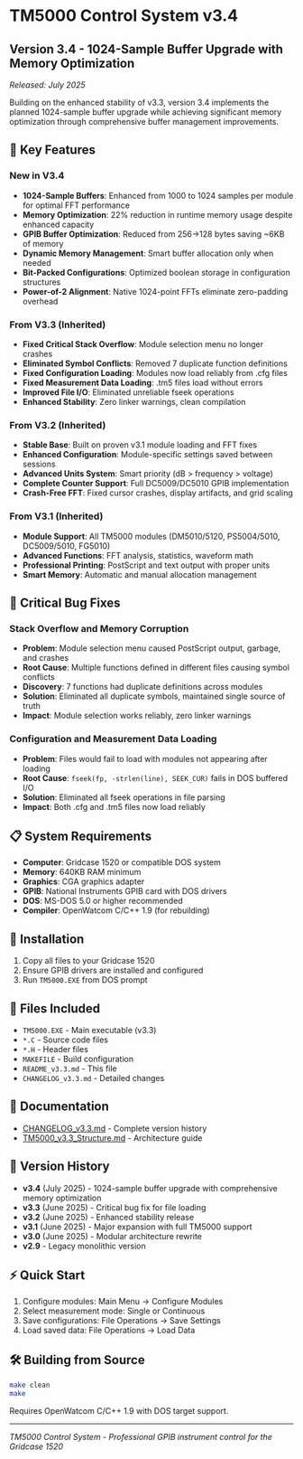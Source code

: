 # TM5000 Control System v3.4

## Version 3.4 - 1024-Sample Buffer Upgrade with Memory Optimization
*Released: July 2025*

Building on the enhanced stability of v3.3, version 3.4 implements the planned 1024-sample buffer upgrade while achieving significant memory optimization through comprehensive buffer management improvements.

## 🔧 Key Features

### New in V3.4
- **1024-Sample Buffers**: Enhanced from 1000 to 1024 samples per module for optimal FFT performance
- **Memory Optimization**: 22% reduction in runtime memory usage despite enhanced capacity
- **GPIB Buffer Optimization**: Reduced from 256→128 bytes saving ~6KB of memory
- **Dynamic Memory Management**: Smart buffer allocation only when needed
- **Bit-Packed Configurations**: Optimized boolean storage in configuration structures
- **Power-of-2 Alignment**: Native 1024-point FFTs eliminate zero-padding overhead

### From V3.3 (Inherited)
- **Fixed Critical Stack Overflow**: Module selection menu no longer crashes
- **Eliminated Symbol Conflicts**: Removed 7 duplicate function definitions
- **Fixed Configuration Loading**: Modules now load reliably from .cfg files
- **Fixed Measurement Data Loading**: .tm5 files load without errors
- **Improved File I/O**: Eliminated unreliable fseek operations
- **Enhanced Stability**: Zero linker warnings, clean compilation

### From V3.2 (Inherited)
- **Stable Base**: Built on proven v3.1 module loading and FFT fixes
- **Enhanced Configuration**: Module-specific settings saved between sessions
- **Advanced Units System**: Smart priority (dB > frequency > voltage)
- **Complete Counter Support**: Full DC5009/DC5010 GPIB implementation
- **Crash-Free FFT**: Fixed cursor crashes, display artifacts, and grid scaling

### From V3.1 (Inherited)
- **Module Support**: All TM5000 modules (DM5010/5120, PS5004/5010, DC5009/5010, FG5010)
- **Advanced Functions**: FFT analysis, statistics, waveform math
- **Professional Printing**: PostScript and text output with proper units
- **Smart Memory**: Automatic and manual allocation management

## 🐛 Critical Bug Fixes

### Stack Overflow and Memory Corruption
- **Problem**: Module selection menu caused PostScript output, garbage, and crashes
- **Root Cause**: Multiple functions defined in different files causing symbol conflicts
- **Discovery**: 7 functions had duplicate definitions across modules
- **Solution**: Eliminated all duplicate symbols, maintained single source of truth
- **Impact**: Module selection works reliably, zero linker warnings

### Configuration and Measurement Data Loading
- **Problem**: Files would fail to load with modules not appearing after loading
- **Root Cause**: `fseek(fp, -strlen(line), SEEK_CUR)` fails in DOS buffered I/O
- **Solution**: Eliminated all fseek operations in file parsing
- **Impact**: Both .cfg and .tm5 files now load reliably

## 📋 System Requirements

- **Computer**: Gridcase 1520 or compatible DOS system
- **Memory**: 640KB RAM minimum
- **Graphics**: CGA graphics adapter
- **GPIB**: National Instruments GPIB card with DOS drivers
- **DOS**: MS-DOS 5.0 or higher recommended
- **Compiler**: OpenWatcom C/C++ 1.9 (for rebuilding)

## 🚀 Installation

1. Copy all files to your Gridcase 1520
2. Ensure GPIB drivers are installed and configured
3. Run `TM5000.EXE` from DOS prompt

## 📁 Files Included

- `TM5000.EXE` - Main executable (v3.3)
- `*.C` - Source code files
- `*.H` - Header files  
- `MAKEFILE` - Build configuration
- `README_v3.3.md` - This file
- `CHANGELOG_v3.3.md` - Detailed changes

## 📖 Documentation

- [CHANGELOG_v3.3.md](CHANGELOG_v3.3.md) - Complete version history
- [TM5000_v3.3_Structure.md](TM5000_v3.3_Structure.md) - Architecture guide

## 🔄 Version History

- **v3.4** (July 2025) - 1024-sample buffer upgrade with comprehensive memory optimization
- **v3.3** (June 2025) - Critical bug fix for file loading
- **v3.2** (June 2025) - Enhanced stability release
- **v3.1** (June 2025) - Major expansion with full TM5000 support
- **v3.0** (June 2025) - Modular architecture rewrite
- **v2.9** - Legacy monolithic version

## ⚡ Quick Start

1. Configure modules: Main Menu → Configure Modules
2. Select measurement mode: Single or Continuous
3. Save configurations: File Operations → Save Settings
4. Load saved data: File Operations → Load Data

## 🛠️ Building from Source

```bash
make clean
make
```

Requires OpenWatcom C/C++ 1.9 with DOS target support.

---
*TM5000 Control System - Professional GPIB instrument control for the Gridcase 1520*